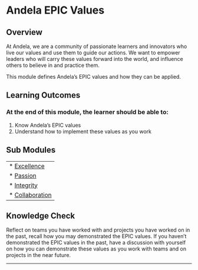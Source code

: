 # **Andela EPIC Values**

## **Overview**

At Andela, we are a community of passionate learners and innovators who live our values and use them to guide our actions. We want to empower leaders who will carry these values forward into the world, and influence others to believe in and practice them.


This module defines Andela’s EPIC values and how they can be applied.



## **Learning Outcomes**
### **At the end of this module, the learner should be able to:**
1. Know Andela’s EPIC values
2. Understand how to implement these values as you work



## **Sub Modules**

|                          |
| ------------------------ |
| * [Excellence](content/0/epic-values--excellence)  |
| * [Passion](content/0/epic-values--passion)  |
| * [Integrity](content/0/epic-values--integrity)  |
| * [Collaboration](content/0/epic-values--collaboration)  |



## **Knowledge Check**
Reflect on teams you have worked with and projects you have worked on in the past, recall how you may demonstrated the EPIC values.
If you haven’t demonstrated the EPIC values in the past, have a discussion with yourself on how you can demonstrate these values as you work with teams and on projects in the near future.




------------
